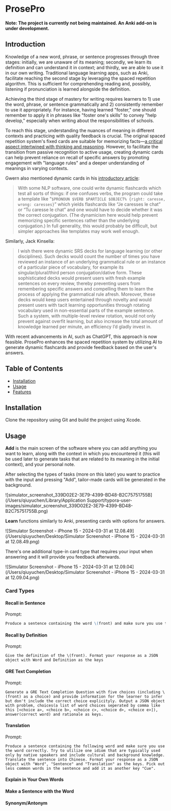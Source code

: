 # ProsePro

**Note: The project is currently not being maintained. An Anki add-on is under development.** 

## Introduction
Knowledge of a new word, phrase, or sentence progresses through three stages: initially, we are unaware of its meaning; secondly, we learn its definition and can understand it in context; and thirdly, we are able to use it in our own writing. Traditional language learning apps, such as Anki, facilitate reaching the second stage by leveraging the spaced repetition algorithm. This is sufficient for comprehending reading and, possibly, listening if pronunciation is learned alongside the definition.

Achieving the third stage of mastery for writing requires learners to 1) use the word, phrase, or sentence grammatically and 2) consistently remember to use it appropriately. For instance, having learned "foster," one should remember to apply it in phrases like "foster one's skills" to convey "help develop," especially when writing about the responsibilities of schools.

To reach this stage, understanding the nuances of meaning in different contexts and practicing with quality feedback is crucial. The original spaced repetition system's fixed cards are suitable for memorizing facts—[a critical aspect intertwined with thinking and reasoning](https://www.wiley.com/en-us/Why+Don%27t+Students+Like+School%3F%3A+A+Cognitive+Scientist+Answers+Questions+About+How+the+Mind+Works+and+What+It+Means+for+the+Classroom%2C+2nd+Edition-p-9781119715665). However, to facilitate the transition from passive recognition to active usage, creating dynamic cards can help prevent reliance on recall of specific answers by promoting engagement with "language rules" and a deeper understanding of meanings in varying contexts.

Gwern also mentioned dynamic cards in his [introductory article](https://gwern.net/spaced-repetition#using-it): 

> With some NLP software, one could write dynamic flashcards which test all sorts of things: if one confuses verbs, the program could take a template like “`$PRONOUN $VERB $PARTICLE $OBJECT% {right: caresse, wrong: caresses}`” which yields flashcards like “Je caresses le chat” or “Tu caresse le chat” and one would have to decide whether it was the correct conjugation. (The dynamicism here would help prevent memorizing specific sentences rather than the underlying conjugation.) In full generality, this would probably be difficult, but simpler approaches like templates may work well enough.

Similarly, Jack Kinsella:

> I wish there were dynamic SRS decks for language learning (or other disciplines). Such decks would count the number of times you have reviewed an instance of an underlying grammatical rule or an instance of a particular piece of vocabulary, for example its singular/plural/third person conjugation/dative form. These sophisticated decks would present users with fresh example sentences on every review, thereby preventing users from remembering specific answers and compelling them to learn the process of applying the grammatical rule afresh. Moreover, these decks would keep users entertained through novelty and would present users with tacit learning opportunities through rotating vocabulary used in non-essential parts of the example sentence. Such a system, with multiple-level review rotation, would not only prevent against overfit learning, but also increase the total amount of knowledge learned per minute, an efficiency I’d gladly invest in.

With recent advancements in AI, such as ChatGPT, this approach is now feasible. ProsePro enhances the spaced repetition system by utilizing AI to generate dynamic flashcards and provide feedback based on the user's answers.

## Table of Contents
- [Installation](#installation)
- [Usage](#usage)
- [Features](#features)

## Installation
Clone the repository using Git and build the project using Xcode.

## Usage

**Add** is the main screen of the software where you can add anything you want to learn, along with the context in which you encountered it (this will be used later to generate tasks that are related to its meaning in the initial context), and your personal note.

After selecting the types of tasks (more on this later) you want to practice with the input and pressing "Add", tailor-made cards will be generated in the background.

![simulator_screenshot_339D02E2-3E79-4399-BD48-B2C75751755B](/Users/qiuyuchen/Library/Application Support/typora-user-images/simulator_screenshot_339D02E2-3E79-4399-BD48-B2C75751755B.png)

**Learn** functions similarly to Anki, presenting cards with options for answers.

![Simulator Screenshot - iPhone 15 - 2024-03-31 at 12.08.49](/Users/qiuyuchen/Desktop/Simulator Screenshot - iPhone 15 - 2024-03-31 at 12.08.49.png)

There's one additional type-in card type that requires your input when answering and it will provide you feedback afterwards.

![Simulator Screenshot - iPhone 15 - 2024-03-31 at 12.09.04](/Users/qiuyuchen/Desktop/Simulator Screenshot - iPhone 15 - 2024-03-31 at 12.09.04.png)



### Card Types

#### Recall in Sentence

Prompt:

```markdown
Produce a sentence containing the word \(front) and make sure you use the word correctly. Remember the sentence is used for a recall task that encourages the student to infer what the word means, so don't include the meaning of the word explicitly. Format your response as a JSON object with Word and Sentence as the keys
```



#### Recall by Definition

Prompt:

```
Give the definition of the \(front). Format your response as a JSON object with Word and Definition as the keys
```



#### GRE Text Completion

Prompt:

```
Generate a GRE Text Completion Question with five choices (including \(front) as a choice) and provide information for the learner to infer but don't include the correct choice explicityly. Output a JSON object with problem, choices(a list of word choices seperated by comma like this [<choice a>, <choice b>, <choice c>, <choice d>, <choice e>]), answer(correct word) and rationale as keys.
```



#### 

#### Translation

Prompt:

```
Produce a sentence containing the following word and make sure you use the word correctly. Try to utilize one idiom that are typically used only by native speakers and include cultural and background knowledge. Translate the sentence into Chinese. Format your response as a JSON object with "Word", "Sentence" and "Translation" as the keys. Pick out less common words in the sentence and add it as another key "Cue".
```



#### Explain in Your Own Words



#### Make a Sentence with the Word 



#### Synonym/Antonym

